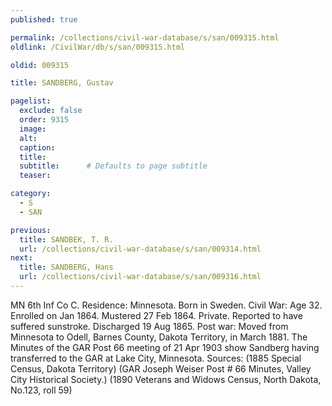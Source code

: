 ```yaml
---
published: true

permalink: /collections/civil-war-database/s/san/009315.html
oldlink: /CivilWar/db/s/san/009315.html

oldid: 009315

title: SANDBERG, Gustav

pagelist:
  exclude: false
  order: 9315
  image: 
  alt:
  caption:
  title:
  subtitle:      # Defaults to page subtitle
  teaser:

category: 
  - S 
  - SAN

previous:
  title: SANDBEK, T. R.
  url: /collections/civil-war-database/s/san/009314.html  
next:
  title: SANDBERG, Hans
  url: /collections/civil-war-database/s/san/009316.html   
---
```

MN 6th Inf Co C. Residence: Minnesota. Born in Sweden. Civil War: Age 32. Enrolled on Jan 1864. Mustered 27 Feb 1864. Private. Reported to have suffered sunstroke. Discharged 19 Aug 1865. Post war: Moved from Minnesota to Odell, Barnes County, Dakota Territory, in March 1881. The Minutes of the GAR Post 66 meeting of 21 Apr 1903 show Sandberg having transferred to the GAR at Lake City, Minnesota. Sources: (1885 Special Census, Dakota Territory) (GAR Joseph Weiser Post # 66 Minutes, Valley City Historical Society.) (1890 Veterans and Widows Census, North Dakota, No.123, roll 59)